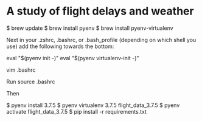 # A study of flight delays and weather

$ brew update
$ brew install pyenv
$ brew install pyenv-virtualenv


Next in your .zshrc, .bashrc, or .bash_profile (depending on which shell you use) add the following towards the bottom:

eval "$(pyenv init -)"
eval "$(pyenv virtualenv-init -)"

vim .bashrc 

Run source .bashrc

Then 

$ pyenv install 3.7.5
$ pyenv virtualenv 3.7.5 flight_data_3.7.5
$ pyenv activate flight_data_3.7.5
$ pip install -r requirements.txt

